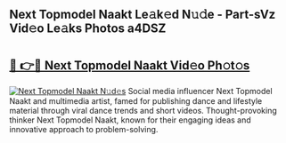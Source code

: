 ## Next Topmodel Naakt Le𝚊k𝚎d N𝚞𝚍e - Part-sVz Vid𝚎o Le𝚊ks Photos a4DSZ

# <h2><a href="http://fb0xm4.evod.top/?m=Next+Topmodel+Naakt">🔗 👉🔴 Next Topmodel Naakt Vid𝚎o Ph𝚘t𝚘s</a></h2>

[![Next Topmodel Naakt N𝚞d𝚎s](https://i.imgur.com/8V9OHl7.gif)](http://fb0xm4.evod.top/?m=Next+Topmodel+Naakt)
Social media influencer Next Topmodel Naakt and multimedia artist, famed for publishing dance and lifestyle material through viral dance trends and short videos. Thought-provoking thinker Next Topmodel Naakt, known for their engaging ideas and innovative approach to problem-solving. 
